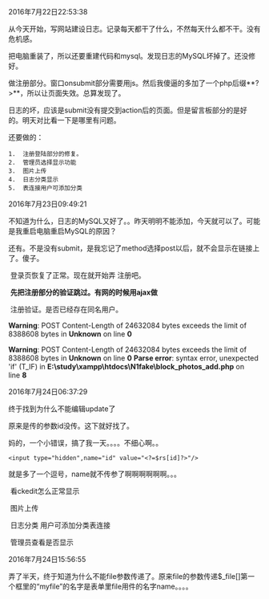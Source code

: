 2016年7月22日22:53:38

从今天开始，写网站建设日志。记录每天都干了什么，不然每天什么都不干。没有危机感。

把电脑重装了，所以还要重建代码和mysql。发现日志的MySQL坏掉了。还没修好。

做注册部分。窗口onsubmit部分需要用js。然后我傻逼的多加了一个php后缀**?>**，所以让页面失效。总算发现了。

​	日志的坏，应该是submit没有提交到action后的页面。但是留言板部分的是好的。明天对比看一下是哪里有问题。

还要做的：

	1.	注册登陆部分的修复。
	2.	管理员选择显示功能
	3.	图片上传
	4.	日志分类显示
	5.	表连接用户可添加分类

2016年7月23日09:49:21

​	不知道为什么，日志的MySQL又好了。。昨天明明不能添加，今天就可以了。可能是我重启电脑重启MySQL的原因？

​	还有。不是没有submit，是我忘记了method选择post以后，就不会显示在链接上了。傻子。

​	登录页恢复了正常。现在就开始弄 注册吧。

​	**先把注册部分的验证跳过。有网的时候用ajax做**

​	注册验证。是否已经存在同名用户。

**Warning**: POST Content-Length of 24632084 bytes exceeds the limit of 8388608 bytes in **Unknown** on line **0**

**Warning**: POST Content-Length of 24632084 bytes exceeds the limit of 8388608 bytes in **Unknown** on line **0**
**Parse error**: syntax error, unexpected 'if' (T_IF) in **E:\study\xampp\htdocs\N1fake\block_photos_add.php** on line **8**

2016年7月24日06:37:29

终于找到为什么不能编辑update了

原来是传的参数id没传。这下就好找了。

妈的，一个小错误，搞了我一天。。。。不细心啊。。

```
<input type="hidden",name="id" value="<?=$rs[id]?>"/>
```

就是多了一个逗号，name就不传参了啊啊啊啊啊啊。。。

​	看ckedit怎么正常显示

​	图片上传

​	日志分类 用户可添加分类表连接   

​	管理员查看是否显示

2016年7月24日15:56:55

​	弄了半天，终于知道为什么不能file参数传递了。原来file的参数传递$_file[]第一个框里的“myfile”的名字是表单里file用件的名字name。。。。

